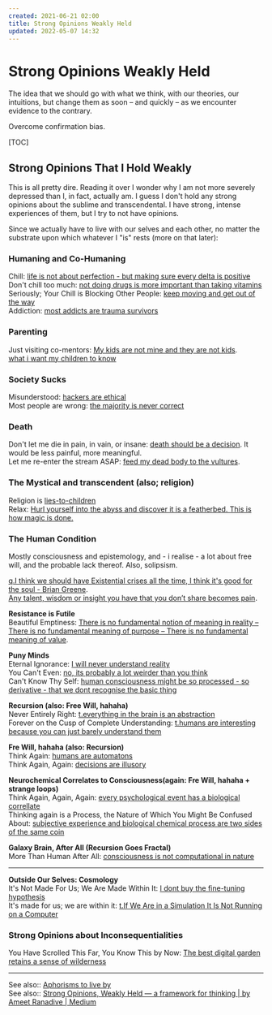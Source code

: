 ```yaml
---
created: 2021-06-21 02:00
title: Strong Opinions Weakly Held
updated: 2022-05-07 14:32
---
```

   
# Strong Opinions Weakly Held   
   
The idea that we should go with what we think, with our theories, our intuitions, but change them as soon – and quickly – as we encounter evidence to the contrary.   
   
Overcome confirmation bias.     
   
[TOC]   
   
## Strong Opinions That I Hold Weakly   
This is all pretty dire. Reading it over I wonder why I am not more severely depressed than I, in fact, actually am. I guess I don't hold any strong opinions about the sublime and transcendental. I have strong, intense experiences of them, but I try to not have opinions.   
   
Since we actually have to live with our selves and each other, no matter the substrate upon which whatever I "is" rests (more on that later):   
   
### Humaning and Co-Humaning   
Chill: [life is not about perfection - but making sure every delta is positive](./life%20is%20not%20about%20perfection%20-%20but%20making%20sure%20every%20delta%20is%20positive.md)   
Don't chill too much: [not doing drugs is more important than taking vitamins](./not%20doing%20drugs%20is%20more%20important%20than%20taking%20vitamins.md)   
Seriously; Your Chill is Blocking Other People: [keep moving and get out of the way](./keep%20moving%20and%20get%20out%20of%20the%20way.md)   
Addiction: [most addicts are trauma survivors](./most%20addicts%20are%20trauma%20survivors.md)   
   
### Parenting   
Just visiting co-mentors: [My kids are not mine and they are not kids](./My%20kids%20are%20not%20mine%20and%20they%20are%20not%20kids.md).   
[what i want my children to know](./what%20i%20want%20my%20children%20to%20know.md)   
   
### Society Sucks   
Misunderstood: [hackers are ethical](./hackers%20are%20ethical.md)   
Most people are wrong: [the majority is never correct](./the%20majority%20is%20never%20correct.md)   
   
### Death   
Don't let me die in pain, in vain, or insane: [death should be a decision](./death%20should%20be%20a%20decision.md). It would be less painful, more meaningful.   
Let me re-enter the stream ASAP: [feed my dead body to the vultures](./feed%20my%20dead%20body%20to%20the%20vultures.md).   
   
### The Mystical and transcendent (also; religion)   
Religion is [lies-to-children](./lies-to-children.md)   
Relax: [Hurl yourself into the abyss and discover it is a featherbed. This is how magic is done.](./This%20is%20how%20magic%20is%20done%20-%20by%20hurling%20yourself%20into%20the%20abyss%20and%20discovering%20its%20a%20featherbed.md)   
   
### The Human Condition   
Mostly consciousness and epistemology, and - i realise - a lot about free will, and the probable lack thereof. Also, solipsism.   
   
[q.I think we should have Existential crises all the time, I think it's good for the soul - Brian Greene](./q.I%20think%20we%20should%20have%20Existential%20crises%20all%20the%20time%2C%20I%20think%20it%27s%20good%20for%20the%20soul%20-%20Brian%20Greene.md).   
[Any talent, wisdom or insight you have that you don’t share becomes pain](./Any%20talent%2C%20wisdom%20or%20insight%20you%20have%20that%20you%20don%E2%80%99t%20share%20becomes%20pain.md).   
   
**Resistance is Futile**   
Beautiful Emptiness: [There is no fundamental notion of meaning in reality – There is no fundamental meaning of purpose – There is no fundamental meaning of value](./There%20is%20no%20fundamental%20notion%20of%20meaning%20in%20reality%20%E2%80%93%20There%20is%20no%20fundamental%20meaning%20of%20purpose%20%E2%80%93%20There%20is%20no%20fundamental%20meaning%20of%20value.md).   
   
**Puny Minds**   
Eternal Ignorance: [I will never understand reality](./I%20will%20never%20understand%20reality.md)   
You Can't Even: [no, its probably a lot weirder than you think](./no%2C%20its%20probably%20a%20lot%20weirder%20than%20you%20think.md)   
Can't Know Thy Self: [human consciousness might be so processed - so derivative - that we dont recognise the basic thing](./human%20consciousness%20might%20be%20so%20processed%20-%20so%20derivative%20-%20that%20we%20dont%20recognise%20the%20basic%20thing.md)   
   
**Recursion (also: Free Will, hahaha)**   
Never Entirely Right: [t.everything in the brain is an abstraction](./t.everything%20in%20the%20brain%20is%20an%20abstraction.md)   
Forever on the Cusp of  Complete Understanding: [t.humans are interesting because you can just barely understand them](./t.humans%20are%20interesting%20because%20you%20can%20just%20barely%20understand%20them.md)   
   
**Fre Will, hahaha (also: Recursion)**   
Think Again: [humans are automatons](./humans%20are%20automatons.md)   
Think Again, Again: [decisions are illusory](./decisions%20are%20illusory.md)   
   
**Neurochemical Correlates to Consciousness(again: Fre Will, hahaha + strange loops)**   
Think Again, Again, Again: [every psychological event has a biological correllate](./every%20psychological%20event%20has%20a%20biological%20correllate.md)   
Thinking again is a Process, the Nature of Which You Might Be Confused About: [subjective experience and biological chemical process are two sides of the same coin](./subjective%20experience%20and%20biological%20chemical%20process%20are%20two%20sides%20of%20the%20same%20coin.md)   
   
**Galaxy Brain, After All (Recursion Goes Fractal)**   
More Than Human After All: [consciousness is not computational in nature](/not_created.md)   
   
   
---   
**Outside Our Selves: Cosmology**   
It's Not Made For Us; We Are Made Within It: [I dont buy the fine-tuning hypothesis](./I%20dont%20buy%20the%20fine-tuning%20hypothesis.md)   
It's made for us; we are within it: [t.If We Are in a Simulation It Is Not Running on a Computer](/not_created.md)   
   
### Strong Opinions about Inconsequentialities   
You Have Scrolled This Far, You Know This by Now: [The best digital garden retains a sense of wilderness](./The%20best%20digital%20garden%20retains%20a%20sense%20of%20wilderness.md)   
   
   
---   
   
See also:: [Aphorisms to live by](/not_created.md)   
See also:: [Strong Opinions, Weakly Held — a framework for thinking | by Ameet Ranadive | Medium](https://medium.com/@ameet/strong-opinions-weakly-held-a-framework-for-thinking-6530d417e364)